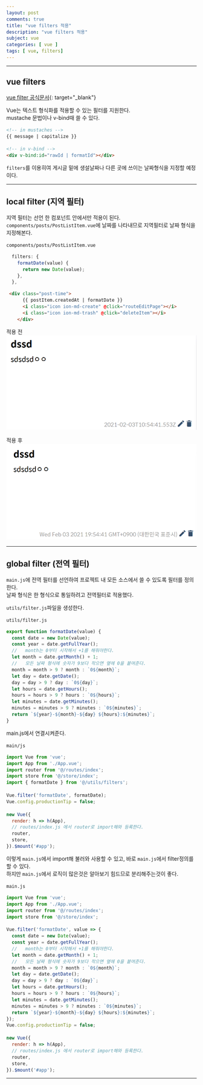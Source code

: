 ```yaml
---
layout: post
comments: true
title: "vue filters 적용"
description: "vue filters 적용"
subject: vue
categories: [ vue ]
tags: [ vue, filters]
---
```


<hr>

## vue filters

[vue filter 공식문서](https://vuejs.org/v2/guide/filters.html#ad){: target="_blank"}


Vue는 텍스트 형식화를 적용할 수 있는 필터를 지원한다.  
mustache 문법이나 v-bind때 쓸 수 있다.  

```html
<!-- in mustaches -->
{{ message | capitalize }}

<!-- in v-bind -->
<div v-bind:id="rawId | formatId"></div>
```

`filters`를 이용히여 게시글 밑에 생설날짜나 다른 곳에 쓰이는 날짜형식을 지정할 예정이다.

<hr>

## local filter (지역 필터)

지역 필터는 선언 한 컴포넌트 안에서만 적용이 된다.  
`components/posts/PostListItem.vue`에 날짜를 나타내므로 지역필터로 날짜 형식을 지정해본다.  

`components/posts/PostListItem.vue`
```javascript
  filters: {
    formatDate(value) {
      return new Date(value);
    },
  },
```

```html
 <div class="post-time">
      {{ postItem.createdAt | formatDate }}
      <i class="icon ion-md-create" @click="routeEditPage"></i>
      <i class="icon ion-md-trash" @click="deleteItem"></i>
    </div>
```

적용 전
![local filters 적용 전 화면](/assets/img/vue/vue-filters1.png "local filters 적용 전 화면")

적용 후
![local filters 적용 후 화면](/assets/img/vue/vue-filters2.png "local filters 적용 후 화면")

<hr>

## global filter (전역 필터)

`main.js`에 전역 필터를 선언하여 프로젝트 내 모든 소스에서 쓸 수 있도록 필터를 정의한다.  
날짜 형식은 한 형식으로 통일하려고 전역필터로 적용했다. 

`utils/filter.js`파일을 생성한다.

`utils/filter.js`
```javascript
export function formatDate(value) {
  const date = new Date(value);
  const year = date.getFullYear();
  //   month는 0부터 시작해서 +1를 해줘야한다.
  let month = date.getMonth() + 1;
  //   모든 날짜 형식에 숫자가 9보다 작으면 옆에 0을 붙여준다.
  month = month > 9 ? month : `0${month}`;
  let day = date.getDate();
  day = day > 9 ? day : `0${day}`;
  let hours = date.getHours();
  hours = hours > 9 ? hours : `0${hours}`;
  let minutes = date.getMinutes();
  minutes = minutes > 9 ? minutes : `0${minutes}`;
  return `${year}-${month}-${day} ${hours}:${minutes}`;
}

```

main.js에서 연결시켜준다.

`main/js`
```javascript
import Vue from 'vue';
import App from './App.vue';
import router from '@/routes/index';
import store from '@/store/index';
import { formatDate } from '@/utils/filters';

Vue.filter('formatDate', formatDate);
Vue.config.productionTip = false;

new Vue({
  render: h => h(App),
  // routes/index.js 에서 router로 import해와 등록한다.
  router,
  store,
}).$mount('#app');

```

이렇게 `main.js`에서 import해 불러와 사용할 수 있고, 바로 `main.js`에서 filter정의를 할 수 있다.  
하지만 `main.js`에서 로직이 많은것은 알아보기 힘드므로 분리해주는것이 좋다.

`main.js`
```javascript
import Vue from 'vue';
import App from './App.vue';
import router from '@/routes/index';
import store from '@/store/index';

Vue.filter('formatDate', value => {
  const date = new Date(value);
  const year = date.getFullYear();
  //   month는 0부터 시작해서 +1를 해줘야한다.
  let month = date.getMonth() + 1;
  //   모든 날짜 형식에 숫자가 9보다 작으면 옆에 0을 붙여준다.
  month = month > 9 ? month : `0${month}`;
  let day = date.getDate();
  day = day > 9 ? day : `0${day}`;
  let hours = date.getHours();
  hours = hours > 9 ? hours : `0${hours}`;
  let minutes = date.getMinutes();
  minutes = minutes > 9 ? minutes : `0${minutes}`;
  return `${year}-${month}-${day} ${hours}:${minutes}`;
});
Vue.config.productionTip = false;

new Vue({
  render: h => h(App),
  // routes/index.js 에서 router로 import해와 등록한다.
  router,
  store,
}).$mount('#app');
```

<hr>

